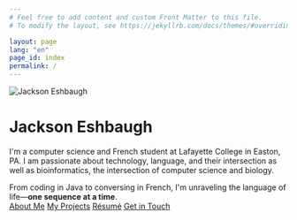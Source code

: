 ```yaml
---
# Feel free to add content and custom Front Matter to this file.
# To modify the layout, see https://jekyllrb.com/docs/themes/#overriding-theme-defaults

layout: page
lang: "en"
page_id: index
permalink: /
---
```


<div class="center">
<div class="image-text">
    <img src="../images/jackson.jpg" alt="Jackson Eshbaugh"/>
    <div class="text">
        <div class="inner">
            <h1>Jackson Eshbaugh</h1>
            <p>I'm a computer science and French student at Lafayette College in Easton, PA. I am passionate about technology, language, and their intersection as well as bioinformatics, the intersection of computer science and biology.</p>
        </div>
    </div>
</div>
<div class="pop">From coding in Java to conversing in French, I'm unraveling the language of life—<b>one sequence at a time</b>.</div>
<div class="navigation-buttons">
    <a href="about" class="button">About Me</a>
    <a href="projects" class="button secondary">My Projects</a>
    <a href="resume" class="button tertiary">Résumé</a>
    <a href="contact" class="button">Get in Touch</a>
</div></div>